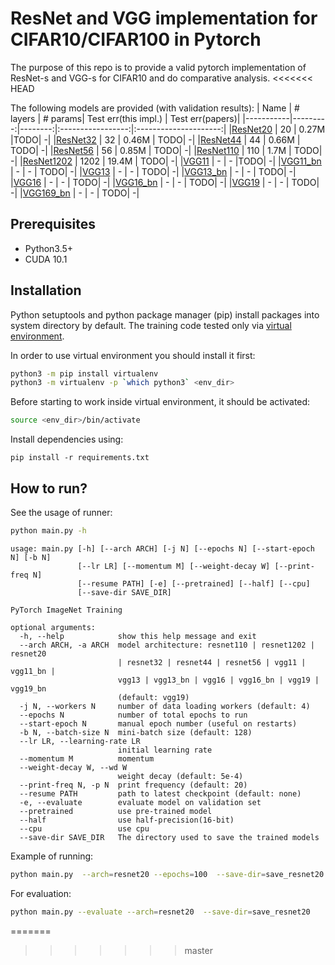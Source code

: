 # ResNet and VGG implementation for CIFAR10/CIFAR100 in Pytorch
The purpose of this repo is to provide a valid pytorch implementation of ResNet-s and VGG-s for CIFAR10 and do comparative analysis.
<<<<<<< HEAD

The following models are provided (with validation results):
| Name      | # layers | # params| Test err(this impl.) | Test err(papers)|
|-----------|---------:|--------:|:-----------------:|:---------------------:|
|[ResNet20]()   |    20    | 0.27M   |TODO| -|
|[ResNet32]()  |    32    | 0.46M   | TODO| -|
|[ResNet44]()   |    44    | 0.66M   | TODO| -|
|[ResNet56]()   |    56    | 0.85M   | TODO| -|
|[ResNet110]()  |   110    |  1.7M   | TODO| -|
|[ResNet1202]() |  1202    | 19.4M   | TODO| -|
|[VGG11]()   |    -    | -   |TODO| -|
|[VGG11_bn]()  |    -    | -   | TODO| -|
|[VGG13]()   |    -    | -   | TODO| -|
|[VGG13_bn]()   |    -    | -   | TODO| -|
|[VGG16]()  |   -    |  -   | TODO| -|
|[VGG16_bn]() |  -    | -   | TODO| -|
|[VGG19]()  |   -    |  -   | TODO| -|
|[VGG169_bn]() |  -    | -   | TODO| -|
## Prerequisites
* Python3.5+
* CUDA 10.1

## Installation
Python setuptools and python package manager (pip) install packages into system directory by default.  The training code tested only via [virtual environment](https://docs.python.org/3/tutorial/venv.html).

In order to use virtual environment you should install it first:

```bash
python3 -m pip install virtualenv
python3 -m virtualenv -p `which python3` <env_dir>
```

Before starting to work inside virtual environment, it should be activated:

```bash
source <env_dir>/bin/activate
```

Install dependencies using:

```
pip install -r requirements.txt
```

## How to run?
See the usage of runner:
```bash
python main.py -h
```
```
usage: main.py [-h] [--arch ARCH] [-j N] [--epochs N] [--start-epoch N] [-b N]
               [--lr LR] [--momentum M] [--weight-decay W] [--print-freq N]
               [--resume PATH] [-e] [--pretrained] [--half] [--cpu]
               [--save-dir SAVE_DIR]

PyTorch ImageNet Training

optional arguments:
  -h, --help            show this help message and exit
  --arch ARCH, -a ARCH  model architecture: resnet110 | resnet1202 | resnet20
                        | resnet32 | resnet44 | resnet56 | vgg11 | vgg11_bn |
                        vgg13 | vgg13_bn | vgg16 | vgg16_bn | vgg19 | vgg19_bn
                        (default: vgg19)
  -j N, --workers N     number of data loading workers (default: 4)
  --epochs N            number of total epochs to run
  --start-epoch N       manual epoch number (useful on restarts)
  -b N, --batch-size N  mini-batch size (default: 128)
  --lr LR, --learning-rate LR
                        initial learning rate
  --momentum M          momentum
  --weight-decay W, --wd W
                        weight decay (default: 5e-4)
  --print-freq N, -p N  print frequency (default: 20)
  --resume PATH         path to latest checkpoint (default: none)
  -e, --evaluate        evaluate model on validation set
  --pretrained          use pre-trained model
  --half                use half-precision(16-bit)
  --cpu                 use cpu
  --save-dir SAVE_DIR   The directory used to save the trained models
```

Example of running:
```bash
python main.py  --arch=resnet20 --epochs=100  --save-dir=save_resnet20
```
For evaluation:
```bash
python main.py --evaluate --arch=resnet20  --save-dir=save_resnet20
```
=======
>>>>>>> master
